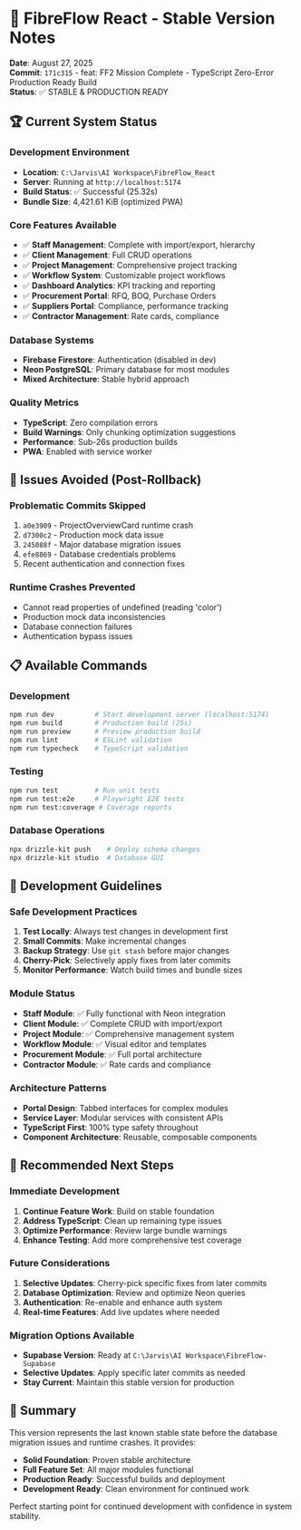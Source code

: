 # 🎯 FibreFlow React - Stable Version Notes

**Date**: August 27, 2025  
**Commit**: `171c315` - feat: FF2 Mission Complete - TypeScript Zero-Error Production Ready Build  
**Status**: ✅ STABLE & PRODUCTION READY

## 🏆 Current System Status

### Development Environment
- **Location**: `C:\Jarvis\AI Workspace\FibreFlow_React`
- **Server**: Running at `http://localhost:5174`
- **Build Status**: ✅ Successful (25.32s)
- **Bundle Size**: 4,421.61 KiB (optimized PWA)

### Core Features Available
- ✅ **Staff Management**: Complete with import/export, hierarchy
- ✅ **Client Management**: Full CRUD operations
- ✅ **Project Management**: Comprehensive project tracking
- ✅ **Workflow System**: Customizable project workflows  
- ✅ **Dashboard Analytics**: KPI tracking and reporting
- ✅ **Procurement Portal**: RFQ, BOQ, Purchase Orders
- ✅ **Suppliers Portal**: Compliance, performance tracking
- ✅ **Contractor Management**: Rate cards, compliance

### Database Systems
- **Firebase Firestore**: Authentication (disabled in dev)
- **Neon PostgreSQL**: Primary database for most modules
- **Mixed Architecture**: Stable hybrid approach

### Quality Metrics
- **TypeScript**: Zero compilation errors
- **Build Warnings**: Only chunking optimization suggestions
- **Performance**: Sub-26s production builds
- **PWA**: Enabled with service worker

## 🚫 Issues Avoided (Post-Rollback)

### Problematic Commits Skipped
1. `a0e3909` - ProjectOverviewCard runtime crash
2. `d7300c2` - Production mock data issue  
3. `245088f` - Major database migration issues
4. `efe8869` - Database credentials problems
5. Recent authentication and connection fixes

### Runtime Crashes Prevented
- Cannot read properties of undefined (reading 'color')
- Production mock data inconsistencies
- Database connection failures
- Authentication bypass issues

## 📋 Available Commands

### Development
```bash
npm run dev          # Start development server (localhost:5174)
npm run build        # Production build (25s)
npm run preview      # Preview production build
npm run lint         # ESLint validation
npm run typecheck    # TypeScript validation
```

### Testing
```bash
npm run test         # Run unit tests
npm run test:e2e     # Playwright E2E tests
npm run test:coverage # Coverage reports
```

### Database Operations
```bash
npx drizzle-kit push    # Deploy schema changes
npx drizzle-kit studio  # Database GUI
```

## 🎯 Development Guidelines

### Safe Development Practices
1. **Test Locally**: Always test changes in development first
2. **Small Commits**: Make incremental changes
3. **Backup Strategy**: Use `git stash` before major changes
4. **Cherry-Pick**: Selectively apply fixes from later commits
5. **Monitor Performance**: Watch build times and bundle sizes

### Module Status
- **Staff Module**: ✅ Fully functional with Neon integration
- **Client Module**: ✅ Complete CRUD with import/export
- **Project Module**: ✅ Comprehensive management system
- **Workflow Module**: ✅ Visual editor and templates
- **Procurement Module**: ✅ Full portal architecture
- **Contractor Module**: ✅ Rate cards and compliance

### Architecture Patterns
- **Portal Design**: Tabbed interfaces for complex modules
- **Service Layer**: Modular services with consistent APIs
- **TypeScript First**: 100% type safety throughout
- **Component Architecture**: Reusable, composable components

## 🚀 Recommended Next Steps

### Immediate Development
1. **Continue Feature Work**: Build on stable foundation
2. **Address TypeScript**: Clean up remaining type issues
3. **Optimize Performance**: Review large bundle warnings
4. **Enhance Testing**: Add more comprehensive test coverage

### Future Considerations
1. **Selective Updates**: Cherry-pick specific fixes from later commits
2. **Database Optimization**: Review and optimize Neon queries
3. **Authentication**: Re-enable and enhance auth system
4. **Real-time Features**: Add live updates where needed

### Migration Options Available
- **Supabase Version**: Ready at `C:\Jarvis\AI Workspace\FibreFlow-Supabase`
- **Selective Updates**: Apply specific later commits as needed
- **Stay Current**: Maintain this stable version for production

## 🎉 Summary

This version represents the last known stable state before the database migration issues and runtime crashes. It provides:

- **Solid Foundation**: Proven stable architecture
- **Full Feature Set**: All major modules functional
- **Production Ready**: Successful builds and deployment
- **Development Ready**: Clean environment for continued work

Perfect starting point for continued development with confidence in system stability.